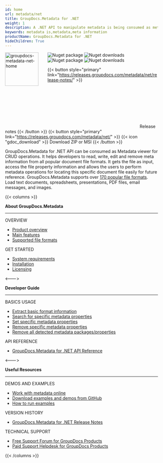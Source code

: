 ```yaml
---
id: home
url: metadata/net
title: GroupDocs.Metadata for .NET
weight: 1
description: A .NET API to manipulate metadata is being consumed as metadata viewer for CRUD operations. It helps developers to read, write, edit and remove meta information from all popular document file formats
keywords: metadata is,metadata,meta information
productName: GroupDocs.Metadata for .NET
hideChildren: True
---
```

<img src="/metadata/net/images/home.png" alt="groupdocs-metadata-net-home" align="left" style="width:110px; margin: 0 30px 30px 0"/>

<img src="https://img.shields.io/nuget/v/groupdocs.metadata?label=GroupDocs.Metadata%20NuGet" alt="Nuget package">
<img src="https://img.shields.io/nuget/dt/GroupDocs.Metadata?label=nuget%20downloads" alt="Nuget downloads">
<br/>
<img src="https://img.shields.io/nuget/v/GroupDocs.Metadata.NETFramework?label=GroupDocs.NETFramework%20NuGet" alt="Nuget package">
<img src="https://img.shields.io/nuget/dt/GroupDocs.Metadata.NETFramework?label=nuget%20downloads" alt="Nuget downloads">

{{< button style="primary" link="https://releases.groupdocs.com/metadata/net/release-notes/" >}} <svg class="gdoc-icon gdoc-product-doc__btn-icon"><use xlink:href="/img/groupdocs-stack.svg#document"></use></svg> Release notes {{< /button >}} 
{{< button style="primary" link="https://releases.groupdocs.com/metadata/net/" >}} {{< icon "gdoc_download" >}} Download ZIP or MSI {{< /button >}}

GroupDocs.Metadata for .NET API can be consumed as Metadata viewer for CRUD operations. It helps developers to read, write, edit and remove meta information from all popular document file formats. It gets the file as input, access the file property information and allows the users to perform metadata operations for locating this specific document file easily for future reference.
GroupDocs.Metadata supports over [170 popular file formats](/metadata/python-net/supported-document-formats). Load text documents, spreadsheets, presentations, PDF files, email messages, and images.


{{< columns >}}
<p><b>About GroupDocs.Metadata</b></p>
<hr><p>OVERVIEW</p></hr>
<ul>
    <li><a href='{{< ref "/metadata/net/product-overview.md" >}}'>Product overview</a></li>
    <li><a href='{{< ref "/metadata/net/getting-started/features-overview.md" >}}'>Main features</a></li>
    <li><a href='{{< ref "/metadata/net/getting-started/supported-document-formats.md" >}}'>Supported file formats</a></li>
</ul>

<p>GET STARTED</p>
<ul>
    <li><a href='{{< ref "/metadata/net/getting-started/system-requirements.md" >}}'>System requirements</a></li>
    <li><a href='{{< ref "/metadata/net/getting-started/installation.md" >}}'>Installation</a></li>
    <li><a href='{{< ref "/metadata/net/getting-started/evaluation-limitations-and-licensing.md" >}}'>Licensing</a></li>
</ul>   

<--->

<p><b>Developer Guide</b></p>
<hr><p>BASICS USAGE</p></hr>
<ul>
    <li><a href='{{< ref "metadata/net/developer-guide/basic-usage/get-document-info.md" >}}'>Extract basic format information</a></li>
    <li><a href='{{< ref "metadata/net/developer-guide/basic-usage/find-metadata-properties.md" >}}'>Search for specific metadata properties</a></li>
    <li><a href='{{< ref "metadata/net/developer-guide/basic-usage/set-metadata-properties.md" >}}'>Set specific metadata properties</a></li>
    <li><a href='{{< ref "metadata/net/developer-guide/basic-usage/remove-metadata-properties.md" >}}'>Remove specific metadata properties</a></li>
    <li><a href='{{< ref "metadata/net/developer-guide/basic-usage/clean-metadata.md" >}}'>Remove all detected metadata packages/properties</a></li>
</ul>

<p>API REFERENCE</p>
<ul>
    <li><a href="https://reference.groupdocs.com/metadata/net/">GroupDocs.Metadata for .NET API Reference</a></li>
</ul>

<--->

<p><b>Useful Resources</b></p>
<hr><p>DEMOS AND EXAMPLES</p></hr>
<ul>
   <li><a href="https://products.groupdocs.app/metadata/total">Work with metadata online</a></li>
    <li><a href="https://github.com/groupdocs-metadata/GroupDocs.Metadata-for-.NET">Download examples and demos from GitHub</a></li>
	<li><a href='{{< ref "/metadata/net/getting-started/how-to-run-examples.md" >}}'>How to run examples</a></li>
</ul>

<p>VERSION HISTORY</p>
<ul>
    <li><a href='https://releases.groupdocs.com/metadata/net/release-notes/'>GroupDocs.Metadata for .NET Release Notes</a></li>
</ul>

<p>TECHNICAL SUPPORT</p>
<ul>
    <li><a href="https://forum.groupdocs.com/">Free Support Forum for GroupDocs Products</a></li>
    <li><a href="https://helpdesk.groupdocs.com/">Paid Support Helpdesk for GroupDocs Products</a></li>
</ul>

{{< /columns >}}
